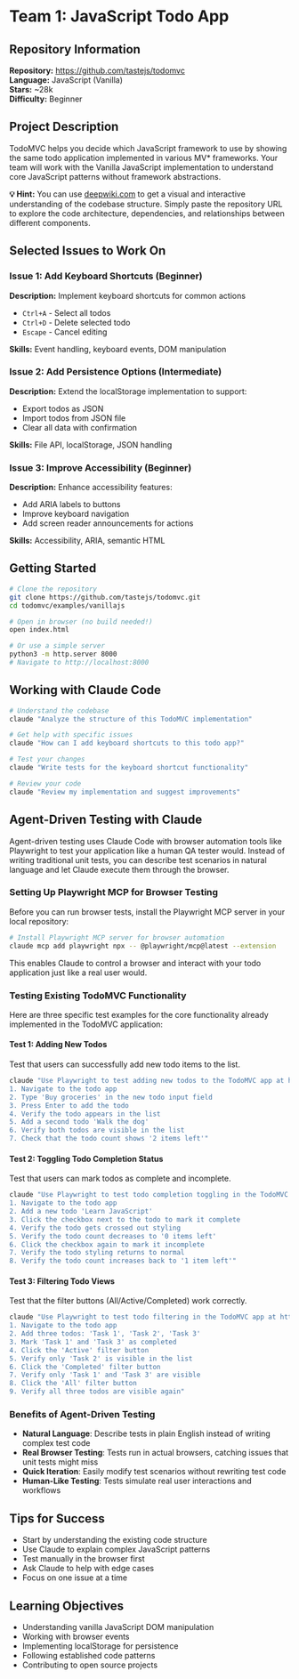 # Team 1: JavaScript Todo App

## Repository Information
**Repository:** https://github.com/tastejs/todomvc  
**Language:** JavaScript (Vanilla)  
**Stars:** ~28k  
**Difficulty:** Beginner  

## Project Description
TodoMVC helps you decide which JavaScript framework to use by showing the same todo application implemented in various MV* frameworks. Your team will work with the Vanilla JavaScript implementation to understand core JavaScript patterns without framework abstractions.

**💡 Hint:** You can use [deepwiki.com](https://deepwiki.com) to get a visual and interactive understanding of the codebase structure. Simply paste the repository URL to explore the code architecture, dependencies, and relationships between different components.

## Selected Issues to Work On

### Issue 1: Add Keyboard Shortcuts (Beginner)
**Description:** Implement keyboard shortcuts for common actions
- `Ctrl+A` - Select all todos
- `Ctrl+D` - Delete selected todo
- `Escape` - Cancel editing

**Skills:** Event handling, keyboard events, DOM manipulation

### Issue 2: Add Persistence Options (Intermediate)
**Description:** Extend the localStorage implementation to support:
- Export todos as JSON
- Import todos from JSON file
- Clear all data with confirmation

**Skills:** File API, localStorage, JSON handling

### Issue 3: Improve Accessibility (Beginner)
**Description:** Enhance accessibility features:
- Add ARIA labels to buttons
- Improve keyboard navigation
- Add screen reader announcements for actions

**Skills:** Accessibility, ARIA, semantic HTML

## Getting Started

```bash
# Clone the repository
git clone https://github.com/tastejs/todomvc.git
cd todomvc/examples/vanillajs

# Open in browser (no build needed!)
open index.html

# Or use a simple server
python3 -m http.server 8000
# Navigate to http://localhost:8000
```

## Working with Claude Code

```bash
# Understand the codebase
claude "Analyze the structure of this TodoMVC implementation"

# Get help with specific issues
claude "How can I add keyboard shortcuts to this todo app?"

# Test your changes
claude "Write tests for the keyboard shortcut functionality"

# Review your code
claude "Review my implementation and suggest improvements"
```

## Agent-Driven Testing with Claude

Agent-driven testing uses Claude Code with browser automation tools like Playwright to test your application like a human QA tester would. Instead of writing traditional unit tests, you can describe test scenarios in natural language and let Claude execute them through the browser.

### Setting Up Playwright MCP for Browser Testing

Before you can run browser tests, install the Playwright MCP server in your local repository:

```bash
# Install Playwright MCP server for browser automation
claude mcp add playwright npx -- @playwright/mcp@latest --extension
```

This enables Claude to control a browser and interact with your todo application just like a real user would.

### Testing Existing TodoMVC Functionality

Here are three specific test examples for the core functionality already implemented in the TodoMVC application:

#### Test 1: Adding New Todos

Test that users can successfully add new todo items to the list.

```bash
claude "Use Playwright to test adding new todos to the TodoMVC app at http://localhost:8000.
1. Navigate to the todo app
2. Type 'Buy groceries' in the new todo input field
3. Press Enter to add the todo
4. Verify the todo appears in the list
5. Add a second todo 'Walk the dog'
6. Verify both todos are visible in the list
7. Check that the todo count shows '2 items left'"
```

#### Test 2: Toggling Todo Completion Status

Test that users can mark todos as complete and incomplete.

```bash
claude "Use Playwright to test todo completion toggling in the TodoMVC app at http://localhost:8000.
1. Navigate to the todo app
2. Add a new todo 'Learn JavaScript'
3. Click the checkbox next to the todo to mark it complete
4. Verify the todo gets crossed out styling
5. Verify the todo count decreases to '0 items left'
6. Click the checkbox again to mark it incomplete
7. Verify the todo styling returns to normal
8. Verify the todo count increases back to '1 item left'"
```

#### Test 3: Filtering Todo Views

Test that the filter buttons (All/Active/Completed) work correctly.

```bash
claude "Use Playwright to test todo filtering in the TodoMVC app at http://localhost:8000.
1. Navigate to the todo app
2. Add three todos: 'Task 1', 'Task 2', 'Task 3'
3. Mark 'Task 1' and 'Task 3' as completed
4. Click the 'Active' filter button
5. Verify only 'Task 2' is visible in the list
6. Click the 'Completed' filter button
7. Verify only 'Task 1' and 'Task 3' are visible
8. Click the 'All' filter button
9. Verify all three todos are visible again"
```

### Benefits of Agent-Driven Testing

- **Natural Language**: Describe tests in plain English instead of writing complex test code
- **Real Browser Testing**: Tests run in actual browsers, catching issues that unit tests might miss
- **Quick Iteration**: Easily modify test scenarios without rewriting test code
- **Human-Like Testing**: Tests simulate real user interactions and workflows

## Tips for Success
- Start by understanding the existing code structure
- Use Claude to explain complex JavaScript patterns
- Test manually in the browser first
- Ask Claude to help with edge cases
- Focus on one issue at a time

## Learning Objectives
- Understanding vanilla JavaScript DOM manipulation
- Working with browser events
- Implementing localStorage for persistence
- Following established code patterns
- Contributing to open source projects